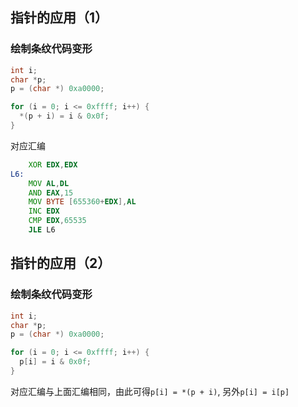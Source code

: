 ## 指针的应用（1）
### 绘制条纹代码变形
```c
int i;
char *p;
p = (char *) 0xa0000;

for (i = 0; i <= 0xffff; i++) {
  *(p + i) = i & 0x0f;
}
```
对应汇编
```asm
    XOR EDX,EDX
L6:
    MOV AL,DL
    AND EAX,15
    MOV BYTE [655360+EDX],AL
    INC EDX
    CMP EDX,65535
    JLE L6
```
## 指针的应用（2）
### 绘制条纹代码变形
```c
int i;
char *p;
p = (char *) 0xa0000;

for (i = 0; i <= 0xffff; i++) {
  p[i] = i & 0x0f;
}
```
对应汇编与上面汇编相同，由此可得`p[i] = *(p + i)`, 另外`p[i] = i[p]`
